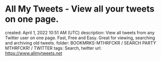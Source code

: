 # All My Tweets - View all your tweets on one page.

created: April 1, 2022 10:51 AM (UTC)
description: View all tweets from any Twitter user on one page. Fast, Free and Easy. Great for viewing, searching and archiving old tweets.
folder: BOOKMRKS-MTHRFCKR / SEARCH PARTY MTHRFCKR! / TWITTER
tags: Search, twitter
url: https://www.allmytweets.net